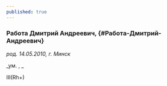 ```yaml
---
published: true
---
```


### Работа Дмитрий Андреевич,  {#Работа-Дмитрий-Андреевич}

_род. 14.05.2010, г. Минск_

_ум. , _

III(Rh+)

        
